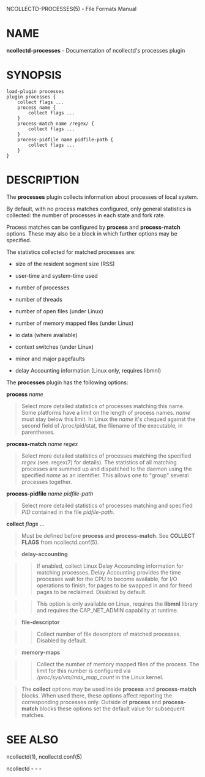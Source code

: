 NCOLLECTD-PROCESSES(5) - File Formats Manual

# NAME

**ncollectd-processes** - Documentation of ncollectd's processes plugin

# SYNOPSIS

	load-plugin processes
	plugin processes {
	    collect flags ...
	    process name {
	        collect flags ...
	    }
	    process-match name /regex/ {
	        collect flags ...
	    }
	    process-pidfile name pidfile-path {
	        collect flags ...
	    }
	}

# DESCRIPTION

The **processes** plugin collects information about processes of local system.

By default, with no process matches configured, only general statistics is
collected: the number of processes in each state and fork rate.

Process matches can be configured by **process** and **process-match**
options.
These may also be a block in which further options may be specified.

The statistics collected for matched processes are:

*	size of the resident segment size (RSS)

*	user-time and system-time used

*	number of processes

*	number of threads

*	number of open files (under Linux)

*	number of memory mapped files (under Linux)

*	io data (where available)

*	context switches (under Linux)

*	minor and major pagefaults

*	delay Accounting information (Linux only, requires libmnl)

The **processes** plugin has the following options:

**process** *name*

> Select more detailed statistics of processes matching this name.
> Some platforms have a limit on the length of process names.
> *name* must stay below this limit.
> In Linux the *name* it's chequed against the second field of
> /proc/pid/stat, the filename of the executable, in parentheses.

**process-match** *name* *regex*

> Select more detailed statistics of processes matching the specified *regex*
> (see.
> regex(7)
> for details).
> The statistics of all matching processes are summed up and dispatched to the
> daemon using the specified *name* as an identifier.
> This allows one to "group" several processes together.

**process-pidfile** *name* *pidfile-path*

>  Select more detailed statistics of processes matching and specified *PID*
> contained in the file *pidfile-path*.

**collect** *flags* ...

> Must be defined before **process** and **process-match**.
> See **COLLECT FLAGS** from
> ncollectd.conf(5).

> **delay-accounting**

> > If enabled, collect Linux Delay Accounding information for matching processes.
> > Delay Accounting provides the time processes wait for the CPU to become
> > available, for I/O operations to finish, for pages to be swapped in and for
> > freed pages to be reclaimed.
> > Disabled by default.

> > This option is only available on Linux, requires the **libmnl** library and
> > requires the CAP\_NET\_ADMIN capability at runtime.

> **file-descriptor**

> > Collect number of file descriptors of matched processes.
> > Disabled by default.

> **memory-maps**

> > Collect the number of memory mapped files of the process.
> > The limit for this number is configured via */proc/sys/vm/max\_map\_count* in
> > the Linux kernel.

> The **collect** options may be used inside
> **process** and **process-match** blocks.
> When used there, these options affect reporting the corresponding processes
> only.
> Outside of **process** and **process-match** blocks these options set the
> default value for subsequent matches.

# SEE ALSO

ncollectd(1),
ncollectd.conf(5)

ncollectd - - -
